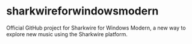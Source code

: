 # sharkwireforwindowsmodern
Official GitHub project for Sharkwire for Windows Modern, a new way to explore new music using the Sharkwire platform.
